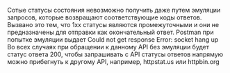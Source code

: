 Сотые статусы состояния невозможно получить даже путем эмуляции запросов, которые возвращают соответствующие коды ответов.
Вызвано это тем, что 1хх статусы являются промежуточными и они не предназначены для отправки как окончательный ответ. Postman при попытке эмуляции выдает
Could not get response
Error: socket hang up
Во всех случаях при обращении к данному API без эмуляции будет статус ответа 200, чтобы запрашивать с API статусы ответов напрямую можно прибегнуть к другому API, например, httpstat.us или httpbin.org
